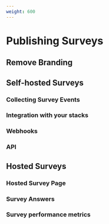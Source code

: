 ```yaml
---
weight: 600
---
```


# Publishing Surveys

## Remove Branding


## Self-hosted Surveys

### Collecting Survey Events
### Integration with your stacks
### Webhooks
### API

## Hosted Surveys

### Hosted Survey Page
### Survey Answers
### Survey performance metrics



